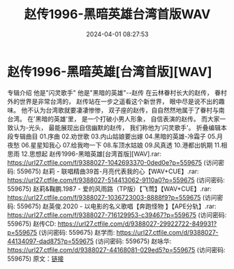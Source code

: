 ﻿---
title: 赵传1996-黑暗英雄台湾首版WAV
date: 2024-04-01 08:27:53
categories: WAV车载音乐、镜像
tags: 华语中文
---
# 赵传1996-黑暗英雄[台湾首版][WAV]

专辑介绍
他是"闪灵歌手"
他是"黑暗的英雄"--赵传
在云林眷村长大的赵传，
眷村外的世界是非常台湾的，
赵传站在一步之遥看这个新世界，
眼中尽是说不出的趣味。
他不认为台湾歌就要凄凄惨惨，
双子座的赵传，自自然然地属于了眷村与南台湾。
在'黑暗的英雄'里，
是一个打破小男人形象，
自信表演的赵传。
而大家一致认为-光头，
最能展现出自信幽默的赵传，
我们称他为'闪灵歌手'。
折叠编辑本段专辑曲目
01.序曲
02.劝世歌
03.内山姑娘要出嫁
04.黑暗的英雄-冷霜子
05.月夜愁
06.星星知我心
07.给我吻一下
08.车顶水姑娘
09.风真透
10.港都出帆期
11.相思雨
12.思想起
赵传1996-黑暗英雄[台湾首版][WAV].rar: https://url27.ctfile.com/f/9388027-1042693370-0ded0e?p=559675
(访问密码: 559675)
赵莉 - 联唱精曲39首-月亮代表我的心【WAV+CUE】.rar: https://url27.ctfile.com/f/9388027-514413062-9110a0?p=559675
(访问密码: 559675)
赵莉&鞠鹏.1987 - 爱的风雨路（TP版）【飞莺】【WAV+CUE】.rar: https://url27.ctfile.com/f/9388027-1036723003-8888f9?p=559675
(访问密码: 559675)
赵英俊.2020 - 以电影的名义歌唱【奔跑怪物 】【APE分轨】.rar: https://url27.ctfile.com/f/9388027-716129953-c39467?p=559675
(访问密码: 559675)
赵传CD: https://url27.ctfile.com/d/9388027-29922722-849931?p=559675
(访问密码: 559675)
赵学而: https://url27.ctfile.com/d/9388027-44134097-dad875?p=559675
(访问密码: 559675)
赵咏华: https://url27.ctfile.com/d/9388027-44168081-029ed5?p=559675
(访问密码: 559675)
原文：[链接](https://blog.sina.com.cn/s/blog_1647c7e76010314xm.html)
